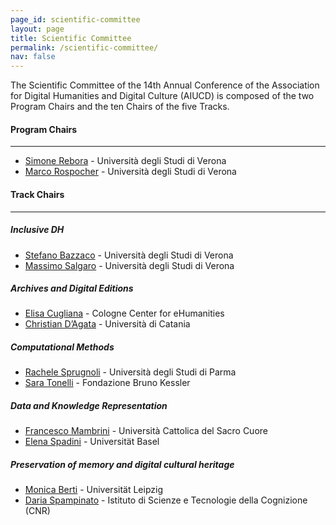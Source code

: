 ```yaml
---
page_id: scientific-committee
layout: page
title: Scientific Committee
permalink: /scientific-committee/
nav: false
---
```


The Scientific Committee of the 14th Annual Conference of the Association for Digital Humanities and Digital Culture (AIUCD) is composed of the two Program Chairs and the ten Chairs of the five Tracks.

#### Program Chairs
---
* [Simone Rebora](https://www.dlls.univr.it/?ent=persona&id=19903&lang=en) - Università degli Studi di Verona
* [Marco Rospocher](https://marcorospocher.com/) - Università degli Studi di Verona

#### Track Chairs
---

##### Inclusive DH
* [Stefano Bazzaco](https://www.dlls.univr.it/?ent=persona&id=21234&lang=en) - Università degli Studi di Verona
* [Massimo Salgaro](https://www.dlls.univr.it/?ent=persona&id=900&lang=en) - Università degli Studi di Verona

##### Archives and Digital Editions
* [Elisa Cugliana](https://cceh.uni-koeln.de/en/persons/elisa-cugliana/) - Cologne Center for eHumanities
* [Christian D’Agata](https://www.disum.unict.it/dottorandi/christian.dagata) - Università di Catania

##### Computational Methods
* [Rachele Sprugnoli](https://personale.unipr.it/it/ugovdocenti/person/236480) - Università degli Studi di Parma
* [Sara Tonelli](https://dh.fbk.eu/author/sara/) - Fondazione Bruno Kessler

##### Data and Knowledge Representation
* [Francesco Mambrini](https://docenti.unicatt.it/ppd2/en/docenti/34146/francesco-mambrini/profilo) - Università Cattolica del Sacro Cuore
* [Elena Spadini](https://elespdn.github.io/io/) - Universität Basel

##### Preservation of memory and digital cultural heritage
* [Monica Berti](https://www.monicaberti.com/) - Universität Leipzig
* [Daria Spampinato](https://www.istc.cnr.it/it/people/daria-spampinato) - Istituto di Scienze e Tecnologie della Cognizione (CNR)
